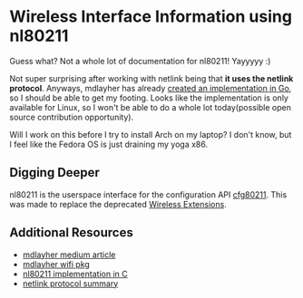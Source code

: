 # Wireless Interface Information using nl80211

Guess what? Not a whole lot of documentation for nl80211! Yayyyyy :)

Not super surprising after working with netlink being that **it uses the netlink
protocol**. Anyways, mdlayher has already [created an implementation in
Go][mdlayher wifi pkg], so I should be able to get my footing. Looks like the
implementation is only available for Linux, so I won't be able to do a whole lot
today(possible open source contribution opportunity).

Will I work on this before I try to install Arch on my laptop? I don't know, but
I feel like the Fedora OS is just draining my yoga x86.

## Digging Deeper

nl80211 is the userspace interface for the configuration API [cfg80211][]. This
was made to replace the deprecated [Wireless Extensions][].

## Additional Resources

- [mdlayher medium article][]
- [mdlayher wifi pkg][]
- [nl80211 implementation in C][]
- [netlink protocol summary][]

[cfg80211]: https://www.kernel.org/doc/html/v4.12/driver-api/80211/cfg80211.html
[mdlayher medium article]: https://medium.com/@mdlayher/linux-netlink-and-go-part-3-packages-netlink-genetlink-and-wifi-b0ca78e62f8a
[mdlayher wifi pkg]: https://github.com/mdlayher/wifi/tree/main
[nl80211 implementation in C]: https://alamot.github.io/nl80211/
[netlink protocol summary]: https://www.infradead.org/~tgr/libnl/
[Wireless Extensions]: https://hewlettpackard.github.io/wireless-tools/Linux.Wireless.Extensions.html
